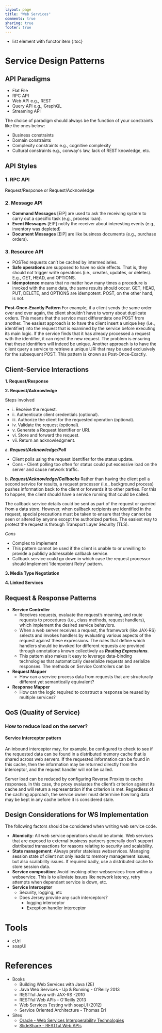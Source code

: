```yaml
---
layout: page
title: "Web Services"
comments: true
sharing: true
footer: true
---
```


* list element with functor item
{:toc}

# Service Design Patterns

## API Paradigms

* Flat File
* RPC API
* Web API e.g., REST
* Query API e.g., GraphQL
* Streaming API

The choice of paradigm should always be the function of your constraints like the ones below:

* Business constraints
* Domain constraints
* Complexity constraints e.g., cognitive complexity
* Cultural constraints e.g., conway's law, lack of REST knowledge, etc.

## API Styles

### 1. RPC API
      
Request/Response or Request/Acknowledge

### 2. Message API
* **Command Messages** [EIP] are used to ask the receiving system to carry out a specific task (e.g., process loan). 
* **Event Messages** [EIP] notify the receiver about interesting events (e.g., inventory was depleted)
* **Document Messages** [EIP] are like business documents (e.g., purchase orders).

### 3. Resource API

* POSTed requests can’t be cached by intermediaries.
* **Safe operations** are supposed to have no side effects. That is, they should not trigger write operations (i.e., creates, updates, or deletes). E.g., GET, HEAD, and OPTIONS.
* **Idempotence** means that no matter how many times a procedure is invoked with the same data, the same results should occur. GET, HEAD, PUT, DELETE, and OPTIONS are idempotent. POST, on the other hand, is not.

**Post-Once-Exactly Pattern**
For example, if a client sends the same order over and over again, the client shouldn’t have to worry about duplicate orders. This means that the service must differentiate one POST from another. The easiest approach is to have the client insert a unique key (i.e., identifier) into the request that is examined by the service before executing its main logic. If the service finds that it has already processed a request with the identifier, it can reject the new request. The problem is ensuring that these identifiers will indeed be unique. Another approach is to have the client query a service to retrieve a unique URI that may be used exclusively for the subsequent POST. This pattern is known as Post-Once-Exactly.

## Client-Service Interactions

**1. Request/Response**

**2. Request/Acknowledge**

Steps involved

* i. Receive the request.
* ii. Authenticate client credentials (optional).
* iii. Authorize the client for the requested operation (optional).
* iv. Validate the request (optional).
* v. Generate a Request Identifier or URI.
* vi. Store and forward the request.
* vii. Return an acknowledgment.

a. ***Request/Acknowledge/Poll***

* Client polls using the request identifier for the status update.
* Cons - Client polling too often for status could put excessive load on the server and cause network traffic.

b. ***Request/Acknowledge/Callbacks***
 Rather than having the client poll a second service for results, a request processor (i.e., background process) pushes information back to the client or forwards it to other parties. For this to happen, the client should have a service running that could be called. 

 The callback service details could be sent as part of the request or queried from a data store. However, when callback recipients are identified in the request, special precautions must be taken to ensure that they cannot be seen or altered by anyone except the authorized parties. The easiest way to protect the request is through Transport Layer Security (TLS).

*Cons*

* Complex to implement
* This pattern cannot be used if the client is unable to or unwilling to provide a publicly addressable callback service.
* Callback service could go down in which case the request processor should implement 'Idempotent Retry' pattern. 

**3. Media Type Negotiation**

**4. Linked Services**

## Request & Response Patterns

* **Service Controller** 
  * Receives requests, evaluate the request’s meaning, and route requests to procedures (i.e., class methods, request handlers), which implement the desired service behaviors.
  * When a web server receives a request, the framework (like JAX-RS) selects and invokes handlers by evaluating various aspects of the request against these expressions. The rules that define which handlers should be invoked for different requests are provided through annotations known collectively as ***Routing Expressions***.
  * This pattern also makes it easy to leverage data-binding technologies that automatically deserialize requests and serialize responses. The methods on Service Controllers can be
* **Request Mapper**
  * How can a service process data from requests that are structurally different yet semantically equivalent? 
* **Response Mapper**
  * How can the logic required to construct a response be reused by multiple services? 


## QoS (Quality of Service)

### How to reduce load on the server?

#### Service Interceptor pattern

An inbound interceptor may, for example, be configured to check to see if the requested data can be found in a distributed memory cache that is shared across web servers. If the requested information can be found in this cache, then the information may be returned directly from the interceptor, and the request handler will not be called.

Server load can be reduced by configuring Reverse Proxies to cache responses. In this case, the proxy evaluates the client’s criterion against its cache and will return a representation if the criterion is met. Regardless of the caching approach, the service owner must determine how long data may be kept in any cache before it is considered stale.

## Design Considerations for WS Implementation

The following factors should be considered when writing web service code.

* **Atomicity**: All web service operations should be atomic. Web services that are exposed to external business partners generally don’t support distributed transactions for reasons relating to security and scalability.
* **State management**: Always prefer stateless webservices. Managing session state of client not only leads to memory management issues, but also scalability issues. If required badly, use a distributed cache to store session data.
* **Service composition**: Avoid invoking other webservices from within a webservice. This is to alleviate issues like network latency, retry attempts when dependant service is down, etc.
* **Service Interceptor**
  * Security, logging, etc
  * Does Jersey provide any such interceptors?
    * logging interceptor
    * Exception handler interceptor

# Tools

* cUrl
* soapUI

# References

* Books
  * Building Web Services with Java (2E)
  * Java Web Services - Up & Running - O'Reilly 2013
  * RESTful Java with JAX-RS -2010
  * RESTful Web APIs - O'Reilly 2013
  * Web Services Testing with soapUI (2012)
  * Service Oriented Architecture - Thomas Erl
* Sites
  * [Oracle - Web Services Interoperability Technologies](http://docs.oracle.com/cd/E19502-01/820-1072/ahiaj/index.html)
  * [SlideShare - RESTful Web APIs](http://www.slideshare.net/rnewton/2013-06q-connycrestfulwebapis)

